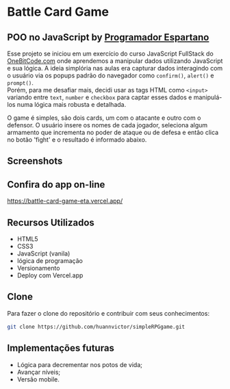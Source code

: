 # Battle Card Game

## POO no JavaScript by [Programador Espartano](https://programadorespartano.com.br/)
Esse projeto se iniciou em um exercício do curso JavaScript FullStack do [OneBitCode.com](https://www.onebitcode.com) onde aprendemos a manipular dados utilizando JavaScript e sua lógica. A ideia simplória nas aulas era capturar dados interagindo com o usuário via os popups padrão do navegador como `confirm()`, `alert()` e `prompt()`.  
Porém, para me desafiar mais, decidi usar as tags HTML como `<input>` variando entre `text`, `number` e `checkbox` para captar esses dados e manipulá-los numa lógica mais robusta e detalhada.  
  
O game é simples, são dois cards, um com o atacante e outro com o defensor.
O usuário insere os nomes de cada jogador, seleciona algum armamento que incrementa no poder de ataque ou de defesa e então clica no botão 'fight' e o resultado é informado abaixo.

<h2>Screenshots</h2> 
<div style="text-align: center;>
  <h3> Aplicativo aberto</h3>
  <img src="src/assets/print.gif">
</div>


## Confira do app on-line
https://battle-card-game-eta.vercel.app/

## Recursos Utilizados
- HTML5
- CSS3
- JavaScript (vanila)
- lógica de programação
- Versionamento
- Deploy com Vercel.app

## Clone
 Para fazer o clone do repositório e contribuir com seus conhecimentos: 
```bash
git clone https://github.com/huannvictor/simpleRPGgame.git
``` 

## Implementações futuras
- Lógica para decrementar nos potos de vida;
- Avançar níveis;
- Versão mobile.